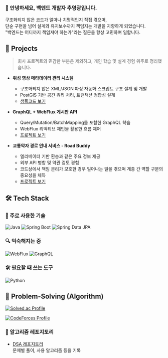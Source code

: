 ### 👋 안녕하세요, 백엔드 개발자 추영광입니다.

구조화되지 않은 코드가 얼마나 치명적인지 직접 겪으며,  
단순 구현을 넘어 설계와 유지보수까지 책임지는 개발을 지향하게 되었습니다.  
"백엔드는 어디까지 책임져야 하는가"라는 질문을 항상 고민하며 일합니다.

## 💼 Projects
> 회사 프로젝트의 민감한 부분은 제외하고, 개인 학습 및 설계 경험 위주로 정리했습니다.

- **위성 영상 메타데이터 관리 시스템**
  - 구조화되지 않은 XML/JSON 파싱 자동화 스크립트 구조 설계 및 개발
  - PostGIS 기반 공간 쿼리 처리, 트랜잭션 정합성 설계
  - [샘플코드 보기](https://github.com/S-DPR/CodeStructure)
 
- **GraphQL + WebFlux 게시판 API**
  - Query/Mutation/BatchMapping를 포함한 GraphQL 학습
  - WebFlux 리액티브 체인을 활용한 흐름 제어
  - [프로젝트 보기](https://github.com/S-DPR/graphqlFluxBoard)
 
- **교통약자 경로 안내 서비스 - Road Buddy**
  - 엘리베이터 기반 환승과 같은 주요 정보 제공
  - 외부 API 병합 및 약관 검토 경험
  - 코드상에서 책임 분리가 모호한 경우 일어나는 일을 겪으며 계층 간 역할 구분의 중요성을 체득
  - [프로젝트 보기](https://github.com/S-DPR/GraphQLFluxBoard)

## 🛠️ Tech Stack

### 🚀 주로 사용한 기술
![Java](https://img.shields.io/badge/Java-007396?style=flat-square&logo=openjdk&logoColor=white)
![Spring Boot](https://img.shields.io/badge/Spring_Boot-6DB33F?style=flat-square&logo=springboot&logoColor=white)
![Spring Data JPA](https://img.shields.io/badge/Spring_Data_JPA-6DB33F?style=flat-square&logo=spring&logoColor=white)

### 🔍 익숙해지는 중
![WebFlux](https://img.shields.io/badge/WebFlux-0D7963?style=flat-square)
![GraphQL](https://img.shields.io/badge/GraphQL-E10098?style=flat-square&logo=graphql&logoColor=white)

### 🛠 필요할 때 쓰는 도구
![Python](https://img.shields.io/badge/Python-3776AB?style=flat-square&logo=python&logoColor=white)

## 🧠 Problem-Solving (Algorithm)
[![Solved.ac Profile](http://mazassumnida.wtf/api/generate_badge?boj=sdpr)](https://solved.ac/sdpr)

[![CodeForces Profile](https://cf.leed.at?id=S-DPR)](https://codeforces.com/profile/S-DPR)

### 📂 알고리즘 레포지토리
- [DSA 레포지토리](https://github.com/S-DPR/DSA/tree/main/PS)  
  문제별 풀이, 사용 알고리즘 등을 기록

